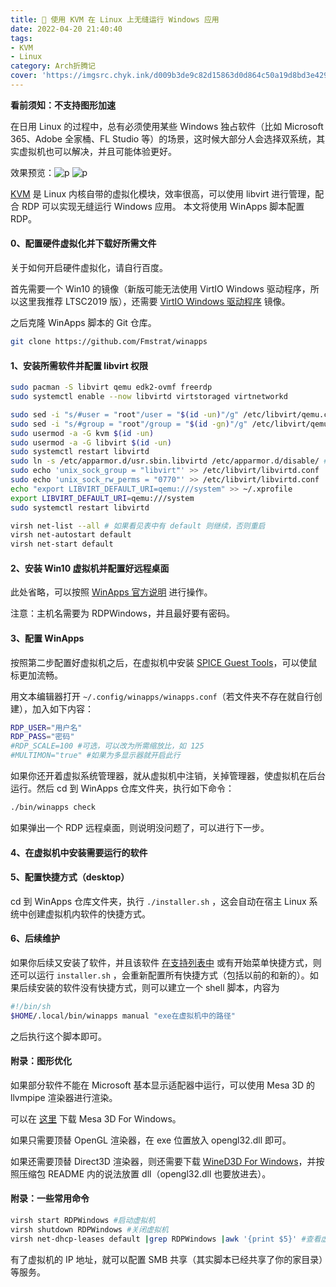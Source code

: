 ```yaml
---
title: 💠 使用 KVM 在 Linux 上无缝运行 Windows 应用
date: 2022-04-20 21:40:40
tags:
- KVM
- Linux
category: Arch折腾记
cover: 'https://imgsrc.chyk.ink/d009b3de9c82d15863d0d864c50a19d8bd3e4291.webp'
---
```


**看前须知：不支持图形加速**

在日用 Linux 的过程中，总有必须使用某些 Windows 独占软件（比如 Microsoft 365、Adobe 全家桶、FL Studio 等）的场景，这时候大部分人会选择双系统，其实虚拟机也可以解决，并且可能体验更好。

效果预览：![p](https://imgsrc.chyk.ink/d009b3de9c82d15863d0d864c50a19d8bd3e4291.webp)
![p](https://imgsrc.chyk.ink/241f95cad1c8a786086ecbdb2209c93d71cf509b.webp)

[KVM](https://baike.baidu.com/item/KVM%E8%99%9A%E6%8B%9F%E6%9C%BA/11016451?fr=aladdin) 是 Linux 内核自带的虚拟化模块，效率很高，可以使用 libvirt 进行管理，配合 RDP 可以实现无缝运行 Windows 应用。
本文将使用 WinApps 脚本配置 RDP。

#### 0、配置硬件虚拟化并下载好所需文件

关于如何开启硬件虚拟化，请自行百度。

首先需要一个 Win10 的镜像（新版可能无法使用 VirtIO Windows 驱动程序，所以这里我推荐 LTSC2019 版），还需要 [VirtIO Windows 驱动程序](https://fedorapeople.org/groups/virt/virtio-win/direct-downloads/archive-virtio/virtio-win-0.1.217-1/virtio-win.iso) 镜像。

之后克隆 WinApps 脚本的 Git 仓库。

```bash
git clone https://github.com/Fmstrat/winapps
```

#### 1、安装所需软件并配置 libvirt 权限

```bash
sudo pacman -S libvirt qemu edk2-ovmf freerdp
sudo systemctl enable --now libvirtd virtstoraged virtnetworkd
```

```bash
sudo sed -i "s/#user = "root"/user = "$(id -un)"/g" /etc/libvirt/qemu.conf
sudo sed -i "s/#group = "root"/group = "$(id -gn)"/g" /etc/libvirt/qemu.conf
sudo usermod -a -G kvm $(id -un)
sudo usermod -a -G libvirt $(id -un)
sudo systemctl restart libvirtd
sudo ln -s /etc/apparmor.d/usr.sbin.libvirtd /etc/apparmor.d/disable/ # 如果有 AppArmor 的话
sudo echo 'unix_sock_group = "libvirt"' >> /etc/libvirt/libvirtd.conf
sudo echo 'unix_sock_rw_perms = "0770"' >> /etc/libvirt/libvirtd.conf
echo "export LIBVIRT_DEFAULT_URI=qemu:///system" >> ~/.xprofile
export LIBVIRT_DEFAULT_URI=qemu:///system
sudo systemctl restart libvirtd
```

```bash
virsh net-list --all # 如果看见表中有 default 则继续，否则重启
virsh net-autostart default
virsh net-start default
```

#### 2、安装 Win10 虚拟机并配置好远程桌面

此处省略，可以按照 [WinApps 官方说明](https://github.com/Fmstrat/winapps/blob/main/docs/KVM.md) 进行操作。

注意：主机名需要为 RDPWindows，并且最好要有密码。

#### 3、配置 WinApps

按照第二步配置好虚拟机之后，在虚拟机中安装 [SPICE Guest Tools](https://www.spice-space.org/download/windows/spice-guest-tools/spice-guest-tools-latest.exe)，可以使鼠标更加流畅。

用文本编辑器打开 ``~/.config/winapps/winapps.conf``（若文件夹不存在就自行创建），加入如下内容：

```bash
RDP_USER="用户名"
RDP_PASS="密码"
#RDP_SCALE=100 #可选，可以改为所需缩放比，如 125
#MULTIMON="true" #如果为多显示器就开启此行
```

如果你还开着虚拟系统管理器，就从虚拟机中注销，关掉管理器，使虚拟机在后台运行。然后 cd 到 WinApps 仓库文件夹，执行如下命令：

```bash
./bin/winapps check
```

如果弹出一个 RDP 远程桌面，则说明没问题了，可以进行下一步。

#### 4、在虚拟机中安装需要运行的软件

#### 5、配置快捷方式（desktop）

cd 到 WinApps 仓库文件夹，执行 `./installer.sh` ，这会自动在宿主 Linux 系统中创建虚拟机内软件的快捷方式。

#### 6、后续维护

如果你后续又安装了软件，并且该软件 [在支持列表中](https://github.com/Fmstrat/winapps) 或有开始菜单快捷方式，则还可以运行 `installer.sh` ，会重新配置所有快捷方式（包括以前的和新的）。如果后续安装的软件没有快捷方式，则可以建立一个 shell 脚本，内容为

```bash
#!/bin/sh
$HOME/.local/bin/winapps manual "exe在虚拟机中的路径"
```

之后执行这个脚本即可。

#### 附录：图形优化

如果部分软件不能在 Microsoft 基本显示适配器中运行，可以使用 Mesa 3D 的 llvmpipe 渲染器进行渲染。

可以在 [这里](https://fdossena.com/?p=mesa/index.frag) 下载 Mesa 3D For Windows。

如果只需要顶替 OpenGL 渲染器，在 exe 位置放入 opengl32.dll 即可。

如果还需要顶替 Direct3D 渲染器，则还需要下载 [WineD3D For Windows](https://fdossena.com/?p=wined3d/index.frag)，并按照压缩包 README 内的说法放置 dll（opengl32.dll 也要放进去）。

#### 附录：一些常用命令

```bash
virsh start RDPWindows #启动虚拟机
virsh shutdown RDPWindows #关闭虚拟机
virsh net-dhcp-leases default |grep RDPWindows |awk '{print $5}' #查看虚拟机的 IP 地址
```

有了虚拟机的 IP 地址，就可以配置 SMB 共享（其实脚本已经共享了你的家目录）等服务。

